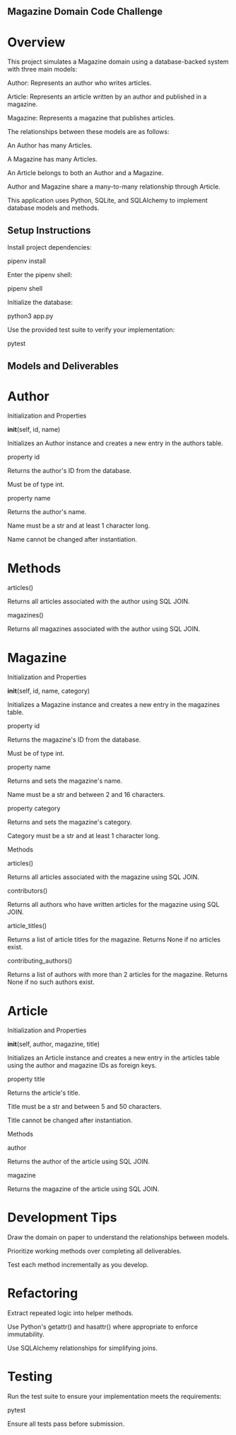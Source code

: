## Magazine Domain Code Challenge

# Overview

This project simulates a Magazine domain using a database-backed system with three main models:

Author: Represents an author who writes articles.

Article: Represents an article written by an author and published in a magazine.

Magazine: Represents a magazine that publishes articles.

The relationships between these models are as follows:

An Author has many Articles.

A Magazine has many Articles.

An Article belongs to both an Author and a Magazine.

Author and Magazine share a many-to-many relationship through Article.

This application uses Python, SQLite, and SQLAlchemy to implement database models and methods.

## Setup Instructions

Install project dependencies:

pipenv install

Enter the pipenv shell:

pipenv shell

Initialize the database:

python3 app.py

Use the provided test suite to verify your implementation:

pytest

## Models and Deliverables

# Author

Initialization and Properties

__init__(self, id, name)

Initializes an Author instance and creates a new entry in the authors table.

property id

Returns the author's ID from the database.

Must be of type int.

property name

Returns the author's name.

Name must be a str and at least 1 character long.

Name cannot be changed after instantiation.

# Methods

articles()

Returns all articles associated with the author using SQL JOIN.

magazines()

Returns all magazines associated with the author using SQL JOIN.

# Magazine

Initialization and Properties

__init__(self, id, name, category)

Initializes a Magazine instance and creates a new entry in the magazines table.

property id

Returns the magazine's ID from the database.

Must be of type int.

property name

Returns and sets the magazine's name.

Name must be a str and between 2 and 16 characters.

property category

Returns and sets the magazine's category.

Category must be a str and at least 1 character long.

 Methods

articles()

Returns all articles associated with the magazine using SQL JOIN.

contributors()

Returns all authors who have written articles for the magazine using SQL JOIN.

article_titles()

Returns a list of article titles for the magazine. Returns None if no articles exist.

contributing_authors()

Returns a list of authors with more than 2 articles for the magazine. Returns None if no such authors exist.

# Article

Initialization and Properties

__init__(self, author, magazine, title)

Initializes an Article instance and creates a new entry in the articles table using the author and magazine IDs as foreign keys.

property title

Returns the article's title.

Title must be a str and between 5 and 50 characters.

Title cannot be changed after instantiation.

Methods

author

Returns the author of the article using SQL JOIN.

magazine

Returns the magazine of the article using SQL JOIN.

# Development Tips

Draw the domain on paper to understand the relationships between models.

Prioritize working methods over completing all deliverables.

Test each method incrementally as you develop.

# Refactoring

Extract repeated logic into helper methods.

Use Python's getattr() and hasattr() where appropriate to enforce immutability.

Use SQLAlchemy relationships for simplifying joins.

# Testing

Run the test suite to ensure your implementation meets the requirements:

pytest

Ensure all tests pass before submission.

